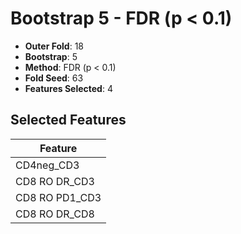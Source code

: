 # Bootstrap 5 - FDR (p < 0.1)

- **Outer Fold**: 18
- **Bootstrap**: 5
- **Method**: FDR (p < 0.1)
- **Fold Seed**: 63
- **Features Selected**: 4

## Selected Features

| Feature |
|---------|
| CD4neg_CD3 |
| CD8 RO DR_CD3 |
| CD8 RO PD1_CD3 |
| CD8 RO DR_CD8 |
